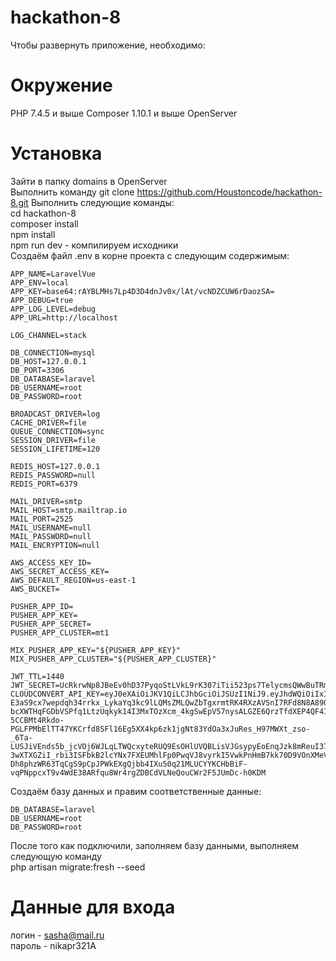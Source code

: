 # hackathon-8

Чтобы развернуть приложение, необходимо:
# Окружение
PHP 7.4.5 и выше
Composer 1.10.1 и выше
OpenServer

# Установка
Зайти в папку domains в OpenServer </br>
Выполнить команду git clone https://github.com/Houstoncode/hackathon-8.git
Выполнить следующие команды:</br>
cd hackathon-8 </br>
composer install </br>
npm install </br>
npm run dev - компилируем исходники </br>
Создаём файл .env в корне проекта с следующим содержимым:</br>
~~~
APP_NAME=LaravelVue
APP_ENV=local
APP_KEY=base64:rAYBLMHs7Lp4D3D4dnJv0x/lAt/vcNDZCUW6rDaozSA=
APP_DEBUG=true
APP_LOG_LEVEL=debug
APP_URL=http://localhost

LOG_CHANNEL=stack

DB_CONNECTION=mysql
DB_HOST=127.0.0.1
DB_PORT=3306
DB_DATABASE=laravel
DB_USERNAME=root
DB_PASSWORD=root

BROADCAST_DRIVER=log
CACHE_DRIVER=file
QUEUE_CONNECTION=sync
SESSION_DRIVER=file
SESSION_LIFETIME=120

REDIS_HOST=127.0.0.1
REDIS_PASSWORD=null
REDIS_PORT=6379

MAIL_DRIVER=smtp
MAIL_HOST=smtp.mailtrap.io
MAIL_PORT=2525
MAIL_USERNAME=null
MAIL_PASSWORD=null
MAIL_ENCRYPTION=null

AWS_ACCESS_KEY_ID=
AWS_SECRET_ACCESS_KEY=
AWS_DEFAULT_REGION=us-east-1
AWS_BUCKET=

PUSHER_APP_ID=
PUSHER_APP_KEY=
PUSHER_APP_SECRET=
PUSHER_APP_CLUSTER=mt1

MIX_PUSHER_APP_KEY="${PUSHER_APP_KEY}"
MIX_PUSHER_APP_CLUSTER="${PUSHER_APP_CLUSTER}"

JWT_TTL=1440
JWT_SECRET=UcRkrwNp8JBeEv0hD37PyqoStLVkL9rK307iTii523ps7TelycmsQWwBuTRmCSS3
CLOUDCONVERT_API_KEY=eyJ0eXAiOiJKV1QiLCJhbGciOiJSUzI1NiJ9.eyJhdWQiOiIxIiwianRpIjoiZjcxZjYwMjQ0OWM5ODY4ZjFjYjBmOWU1ZjA2OWZjMWYwNjM5MzAyZWMwNzk5Mjk3MzQ4NTI5MWQxOWZiNjY2MzE3YjlkZTVhYWNmNjU3MjEiLCJpYXQiOjE2MzEzNzg5MjYuMDYwMjE1LCJuYmYiOjE2MzEzNzg5MjYuMDYwMjE4LCJleHAiOjQ3ODcwNTI1MjYuMDI3NDYsInN1YiI6IjUzMzU1NzMxIiwic2NvcGVzIjpbInVzZXIucmVhZCIsInVzZXIud3JpdGUiLCJ0YXNrLnJlYWQiLCJ0YXNrLndyaXRlIiwid2ViaG9vay5yZWFkIiwid2ViaG9vay53cml0ZSIsInByZXNldC5yZWFkIiwicHJlc2V0LndyaXRlIl19.kcFRNA-E3aS9cx7wepdqh34rrkx_LykaYq3kc9lLQMsZMLQwZbTgxrmtRK4RXzAVSnI7RFd8N8A890o-bcXWTHqFGDbVSPfq1LtzUqkyk14I3MxTOzXcm_4kgSwEpV57nysALGZE6QrzTfdXEP4QF4IUtZ2UUKBRM7xlzvKCCjDLySg8udBu31VKu_iNMHsoAseWyTUK8dLbSAAjlASgS6_H5taqtuCi1YTXzpeFRdESKTUy9JK_pp9n98I1G7w2rF60aLC_UM9pXEBZ-5CCBMt4Rkdo-PGLFPMbElTT47YKCrfd8SFl16Eg5XX4kp6zk1jgNt83YdOa3xJuRes_H97MWXt_zso-_6Ta-LUSJiVEnds5b_jcVOj6WJLqLTWQcxyteRUQ9EsOHlUVQBLisVJGsypyEoEnqJzk8mReuI37ghm11Nrj-3wXTXGZiI_rbi3ISFbkB2lcYNx7FXEUMhlFp0PwqVJ8vyrkI5VwkPnHmB7kk70D9VOnXMeV7ehfLWPeIFln4Alb1C5LjNntW6b9cqP3i7e90_swXlACiUeIUJHEZweOzzD0b9bB-Dh8phzWR63TqCgS9pCpJPWkEXgQjbb4IXu50q21MLUCYYKCHbBiF-vqPNppcxT9v4WdE38ARfqu8Wr4rgZDBCdVLNeQouCWr2F5JUmDc-h0KDM

~~~

Создаём базу данных и правим соответственные данные: </br>
~~~
DB_DATABASE=laravel
DB_USERNAME=root
DB_PASSWORD=root
~~~

После того как подключили, заполняем базу данными, выполняем следующую команду </br>
php artisan migrate:fresh --seed

# Данные для входа
логин - sasha@mail.ru </br>
пароль - nikapr321A

